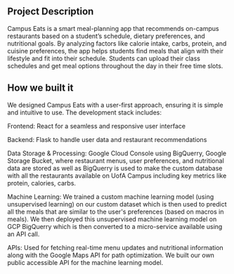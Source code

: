 ## Project Description

Campus Eats is a smart meal-planning app that recommends on-campus restaurants based on a student’s schedule, dietary preferences, and nutritional goals. By analyzing factors like calorie intake, carbs, protein, and cuisine preferences, the app helps students find meals that align with their lifestyle and fit into their schedule. Students can upload their class schedules and get meal options throughout the day in their free time slots.

## How we built it

We designed Campus Eats with a user-first approach, ensuring it is simple and intuitive to use. The development stack includes:

Frontend: React for a seamless and responsive user interface

Backend: Flask to handle user data and restaurant recommendations

Data Storage & Processing: Google Cloud Console using BigQuerry, Google Storage Bucket, where restaurant menus, user preferences, and nutritional data are stored as well as BigQuerry is used to make the custom database with all the restaurants available on UofA Campus including key metrics like protein, calories, carbs.

Machine Learning: We trained a custom machine learning model (using unsupervised learning) on our custom dataset which is then used to predict all the meals that are similar to the user's preferences (based on macros in meals). We then deployed this unsupervised machine learning model on GCP BigQuerry which is then converted to a micro-service available using an API call.

APIs: Used for fetching real-time menu updates and nutritional information along with the Google Maps API for path optimization. We built our own public accessible API for the machine learning model.
